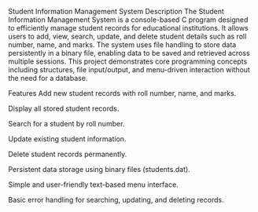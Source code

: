 Student Information Management System
Description
The Student Information Management System is a console-based C program designed to efficiently manage student records for educational institutions. It allows users to add, view, search, update, and delete student details such as roll number, name, and marks. The system uses file handling to store data persistently in a binary file, enabling data to be saved and retrieved across multiple sessions. This project demonstrates core programming concepts including structures, file input/output, and menu-driven interaction without the need for a database.

Features
Add new student records with roll number, name, and marks.

Display all stored student records.

Search for a student by roll number.

Update existing student information.

Delete student records permanently.

Persistent data storage using binary files (students.dat).

Simple and user-friendly text-based menu interface.

Basic error handling for searching, updating, and deleting records.

